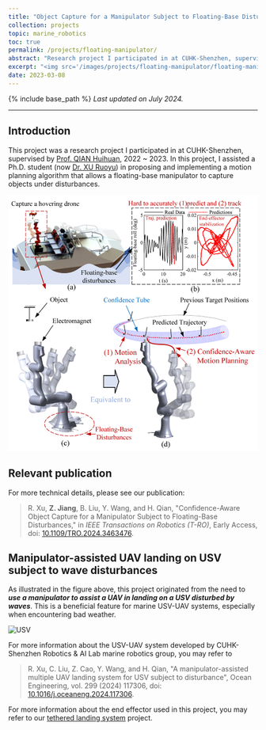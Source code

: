 ```yaml
---
title: "Object Capture for a Manipulator Subject to Floating-Base Disturbances"
collection: projects
topic: marine_robotics
toc: true
permalink: /projects/floating-manipulator/
abstract: "Research project I participated in at CUHK-Shenzhen, supervised by <a href='https://sse.cuhk.edu.cn/en/faculty/qianhuihuan'>Prof. QIAN Huihuan</a>, 2022 ~ 2023. In this project, I assisted a Ph.D. student in proposing and implementing a motion planning algorithm that allows a floating-base manipulator to capture objects under disturbances." 
excerpt: "<img src='/images/projects/floating-manipulator/floating-manipulator.gif' width='700px'>"
date: 2023-03-08
---
```


{% include base_path %}
*Last updated on July 2024.*

---

## Introduction

This project was a research project I participated in at CUHK-Shenzhen, supervised by [Prof. QIAN Huihuan](https://sse.cuhk.edu.cn/en/faculty/qianhuihuan), 2022 ~ 2023. In this project, I assisted a Ph.D. student (now [Dr. XU Ruoyu](https://xuruoyuroy.github.io/)) in proposing and implementing a motion planning algorithm that allows a floating-base manipulator to capture objects under disturbances.

![task](/images/projects/floating-manipulator/task.png)

## Relevant publication

For more technical details, please see our publication:
>R. Xu, **Z. Jiang**, B. Liu, Y. Wang, and H. Qian, "Confidence-Aware Object Capture for a Manipulator Subject to Floating-Base Disturbances," in _IEEE Transactions on Robotics (T-RO)_, Early Access, doi: [10.1109/TRO.2024.3463476](https://doi.org/10.1109/TRO.2024.3463476).

## Manipulator-assisted UAV landing on USV subject to wave disturbances

As illustrated in the figure above, this project originated from the need to **_use a manipulator to assist a UAV in landing on a USV disturbed by waves_**. This is a beneficial feature for marine USV-UAV systems, especially when encountering bad weather.


![USV](/images/projects/floating-manipulator/usv.gif)

For more information about the USV-UAV system developed by CUHK-Shenzhen Robotics & AI Lab marine robotics group, you may refer to 
> R. Xu, C. Liu, Z. Cao, Y. Wang, and H. Qian, "A manipulator-assisted multiple UAV landing system for USV subject to disturbance", Ocean Engineering, vol. 299 (2024) 117306, doi: [10.1016/j.oceaneng.2024.117306](https://doi.org/10.1016/j.oceaneng.2024.117306).

For more information about the end effector used in this project, you may refer to our [tethered landing system](/projects/tethered-landing/) project.
